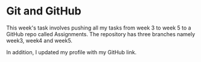 # Git and GitHub

This week's task involves pushing all my tasks from week 3 to week 5 to a GitHub repo called Assignments. The repository has three branches namely week3, week4 and week5.

In addition, I updated my profile with my GitHub link.
